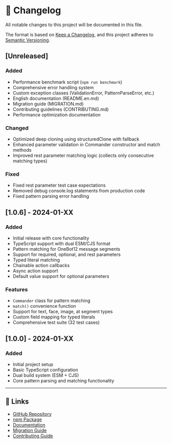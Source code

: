 # 📝 Changelog

All notable changes to this project will be documented in this file.

The format is based on [Keep a Changelog](https://keepachangelog.com/en/1.0.0/),
and this project adheres to [Semantic Versioning](https://semver.org/spec/v2.0.0.html).

## [Unreleased]

### Added
- Performance benchmark script (`npm run benchmark`)
- Comprehensive error handling system
- Custom exception classes (ValidationError, PatternParseError, etc.)
- English documentation (README.en.md)
- Migration guide (MIGRATION.md)
- Contributing guidelines (CONTRIBUTING.md)
- Performance optimization documentation

### Changed
- Optimized deep cloning using structuredClone with fallback
- Enhanced parameter validation in Commander constructor and match methods
- Improved rest parameter matching logic (collects only consecutive matching types)

### Fixed
- Fixed rest parameter test case expectations
- Removed debug console.log statements from production code
- Fixed pattern parsing error handling

## [1.0.6] - 2024-01-XX

### Added
- Initial release with core functionality
- TypeScript support with dual ESM/CJS format
- Pattern matching for OneBot12 message segments
- Support for required, optional, and rest parameters
- Typed literal matching
- Chainable action callbacks
- Async action support
- Default value support for optional parameters

### Features
- `Commander` class for pattern matching
- `match()` convenience function
- Support for text, face, image, at segment types
- Custom field mapping for typed literals
- Comprehensive test suite (32 test cases)

## [1.0.0] - 2024-01-XX

### Added
- Initial project setup
- Basic TypeScript configuration
- Dual build system (ESM + CJS)
- Core pattern parsing and matching functionality

---

## 🔗 Links

- [GitHub Repository](https://github.com/zhinjs/onebot-commander)
- [npm Package](https://www.npmjs.com/package/onebot-commander)
- [Documentation](README.md)
- [Migration Guide](MIGRATION.md)
- [Contributing Guide](CONTRIBUTING.md) 